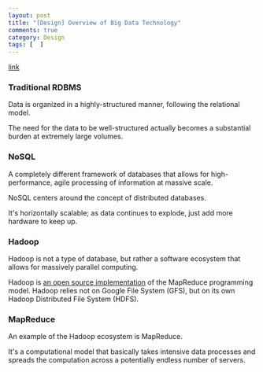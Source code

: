 ```yaml
---
layout: post
title: "[Design] Overview of Big Data Technology"
comments: true
category: Design
tags: [  ]
---
```


[link](https://datajobs.com/what-is-hadoop-and-nosql)

### Traditional RDBMS

Data is organized in a highly-structured manner, following the relational model. 

The need for the data to be well-structured actually becomes a substantial burden at extremely large volumes.

### NoSQL

A completely different framework of databases that allows for high-performance, agile processing of information at massive scale. 

NoSQL centers around the concept of distributed databases. 

It's horizontally scalable; as data continues to explode, just add more hardware to keep up.

### Hadoop

Hadoop is not a type of database, but rather a software ecosystem that allows for massively parallel computing.

Hadoop is [an open source implementation](http://www.javaworld.com/article/2077907/open-source-tools/mapreduce-programming-with-apache-hadoop.html?page=3) of the MapReduce programming model. Hadoop relies not on Google File System (GFS), but on its own Hadoop Distributed File System (HDFS). 

### MapReduce

An example of the Hadoop ecosystem is MapReduce. 

It's a computational model that basically takes intensive data processes and spreads the computation across a potentially endless number of servers. 

